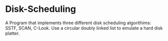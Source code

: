 # Disk-Scheduling
A Program that implements three different disk scheduling algorithims: SSTF, SCAN, C-Look. 
 Use a circular doubly linked list to emulate a hard disk platter.
 
